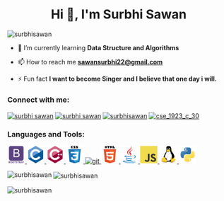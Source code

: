 <h1 align="center">Hi 👋, I'm Surbhi Sawan</h1>
<p align="left"> <img src="https://komarev.com/ghpvc/?username=surbhisawan&label=Profile%20views&color=0e75b6&style=flat" alt="surbhisawan" /> </p>


- 🌱 I’m currently learning **Data Structure and Algorithms**

- 📫 How to reach me **sawansurbhi22@gmail.com**

- ⚡ Fun fact **I want to become Singer and I believe that one day i will.**

<h3 align="left">Connect with me:</h3>
<p align="left">
<a href="https://linkedin.com/in/surbhi sawan" target="blank"><img align="center" src="https://raw.githubusercontent.com/rahuldkjain/github-profile-readme-generator/master/src/images/icons/Social/linked-in-alt.svg" alt="surbhi sawan" height="30" width="40" /></a>
<a href="https://fb.com/surbhi sawan" target="blank"><img align="center" src="https://raw.githubusercontent.com/rahuldkjain/github-profile-readme-generator/master/src/images/icons/Social/facebook.svg" alt="surbhi sawan" height="30" width="40" /></a>
<a href="https://instagram.com/surbhisawan" target="blank"><img align="center" src="https://raw.githubusercontent.com/rahuldkjain/github-profile-readme-generator/master/src/images/icons/Social/instagram.svg" alt="surbhisawan" height="30" width="40" /></a>
<a href="https://www.hackerrank.com/cse_1923_c_30" target="blank"><img align="center" src="https://raw.githubusercontent.com/rahuldkjain/github-profile-readme-generator/master/src/images/icons/Social/hackerrank.svg" alt="cse_1923_c_30" height="30" width="40" /></a>
</p>

<h3 align="left">Languages and Tools:</h3>
<p align="left"> <a href="https://getbootstrap.com" target="_blank"> <img src="https://raw.githubusercontent.com/devicons/devicon/master/icons/bootstrap/bootstrap-plain-wordmark.svg" alt="bootstrap" width="40" height="40"/> </a> <a href="https://www.cprogramming.com/" target="_blank"> <img src="https://raw.githubusercontent.com/devicons/devicon/master/icons/c/c-original.svg" alt="c" width="40" height="40"/> </a> <a href="https://www.w3schools.com/cpp/" target="_blank"> <img src="https://raw.githubusercontent.com/devicons/devicon/master/icons/cplusplus/cplusplus-original.svg" alt="cplusplus" width="40" height="40"/> </a> <a href="https://www.w3schools.com/css/" target="_blank"> <img src="https://raw.githubusercontent.com/devicons/devicon/master/icons/css3/css3-original-wordmark.svg" alt="css3" width="40" height="40"/> </a> <a href="https://git-scm.com/" target="_blank"> <img src="https://www.vectorlogo.zone/logos/git-scm/git-scm-icon.svg" alt="git" width="40" height="40"/> </a> <a href="https://www.w3.org/html/" target="_blank"> <img src="https://raw.githubusercontent.com/devicons/devicon/master/icons/html5/html5-original-wordmark.svg" alt="html5" width="40" height="40"/> </a> <a href="https://www.java.com" target="_blank"> <img src="https://raw.githubusercontent.com/devicons/devicon/master/icons/java/java-original.svg" alt="java" width="40" height="40"/> </a> <a href="https://developer.mozilla.org/en-US/docs/Web/JavaScript" target="_blank"> <img src="https://raw.githubusercontent.com/devicons/devicon/master/icons/javascript/javascript-original.svg" alt="javascript" width="40" height="40"/> </a> <a href="https://www.linux.org/" target="_blank"> <img src="https://raw.githubusercontent.com/devicons/devicon/master/icons/linux/linux-original.svg" alt="linux" width="40" height="40"/> </a> <a href="https://www.python.org" target="_blank"> <img src="https://raw.githubusercontent.com/devicons/devicon/master/icons/python/python-original.svg" alt="python" width="40" height="40"/> </a> </p>

<p><img align="left" src="https://github-readme-stats.vercel.app/api/top-langs?username=surbhisawan&show_icons=true&locale=en&layout=compact" alt="surbhisawan" /></p>

<p>&nbsp;<img align="center" src="https://github-readme-stats.vercel.app/api?username=surbhisawan&show_icons=true&locale=en" alt="surbhisawan" /></p>

<p><img align="center" src="https://github-readme-streak-stats.herokuapp.com/?user=surbhisawan&" alt="surbhisawan" /></p>
